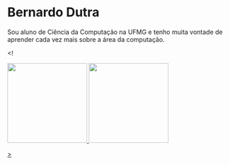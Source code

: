 # Bernardo Dutra



Sou aluno de Ciência da Computação na UFMG e tenho muita vontade de aprender cada vez mais sobre a área da computação.


 <!<div>
  <a href="https://github.com/bdlemos">
  <img height="180em" src="https://github-readme-stats.vercel.app/api?username=bdlemos&show_icons=true&theme=dark&include_all_commits=true&count_private=true"/>
  <img height="180em" src="https://github-readme-stats.vercel.app/api/top-langs/?username=bdlemos&layout=compact&langs_count=6&theme=dark&exclude_repo=TdB-App,Murph-Mobile,NLW-5"/>
</div>>






